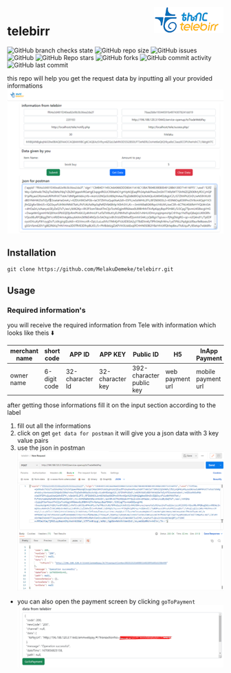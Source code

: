 <a href="https://aimeos.org/">
    <img src="img/telebirrlogo.png" alt="Telebirr" title="Aimeos" align="right" height="60" />
</a>

# telebirr

![GitHub branch checks state](https://img.shields.io/github/checks-status/MelakuDemeke/telebirr/main)
![GitHub repo size](https://img.shields.io/github/repo-size/MelakuDemeke/telebirr)
![GitHub issues](https://img.shields.io/github/issues/MelakuDemeke/telebirr)
![GitHub](https://img.shields.io/github/license/MelakuDemeke/telebirr?style=flat)
![GitHub Repo stars](https://img.shields.io/github/stars/MelakuDemeke/telebirr?logo=github&style=flat)
![GitHub forks](https://img.shields.io/github/forks/MelakuDemeke/telebirr?logo=github&style=falt)
![GitHub commit activity](https://img.shields.io/github/commit-activity/m/MelakuDemeke/telebirr?logo=github)
![GitHub last commit](https://img.shields.io/github/last-commit/MelakuDemeke/telebirr)

this repo will help you get the request data by inputting all your provided informations
![](doc/img/mainscreen.png)

## Installation
```
git clone https://github.com/MelakuDemeke/telebirr.git
```
## Usage
### Required information's
you will receive the required information from Tele with information which looks like theis :arrow_down:

| merchant name   | short code   |  APP ID | APP KEY  |  Public ID | H5  | InApp Payment   |
|---|---|---|---|---|---|---|
| owner name  | 6-digit code  | 32-character Id  | 32-character key  | 392-character public key  | web payment url  | mobile payment url  |

after getting those informations fill it on the input section according to the label

1. fill out all the informations
2. click on get `get data for postman` it will give you a json data with 3 key value pairs
3. use the json in postman
![](doc/img/postman.png)
- you can also open the payment screen by clicking `goToPayment`
![](doc/img/afterpayment.png)